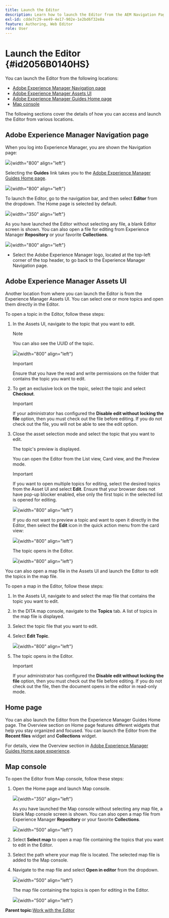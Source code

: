 ```yaml
---
title: Launch the Editor
description: Learn how to launch the Editor from the AEM Navigation Page, AEM Assets UI, and DITA map Console in AEM Guides.
exl-id: cdde7c29-ee49-4e17-902e-1e2bd6f32e8a
feature: Authoring, Web Editor
role: User
---
```

# Launch the Editor {#id2056B0140HS}

You can launch the Editor from the following locations:

- [Adobe Experience Manager Navigation page](#adobe-experience-manager-navigation-page)
- [Adobe Experience Manager Assets UI](#adobe-experience-manager-assets-ui)
- [Adobe Experience Manager Guides Home page](#home-page)
- [Map console](#map-console)

The following sections cover the details of how you can access and launch the Editor from various locations.

## Adobe Experience Manager Navigation page 

When you log into Experience Manager, you are shown the Navigation page:

![](images/web-editor-from-navigation-page.png){width="800" align="left"}

Selecting the **Guides** link takes you to the [Adobe Experience Manager Guides Home page](./intro-home-page.md).

![](images/aem-home-page.png){width="800" align="left"}

To launch the Editor, go to the navigation bar, and then select **Editor** from the dropdown. The Home page is selected by default.

![](images/editor-home-page-dropdown.png){width="350" align="left"}

As you have launched the Editor without selecting any file, a blank Editor screen is shown. You can also open a file for editing from Experience Manager **Repository** or your favorite **Collections**.

![](images/web-editor-launch-page.png){width="800" align="left"}

-  Select the Adobe Experience Manager logo, located at the top-left corner of the top header, to go back to the Experience Manager Navigation page. 


## Adobe Experience Manager Assets UI 

Another location from where you can launch the Editor is from the Experience Manager Assets UI. You can select one or more topics and open them directly in the Editor. 

To open a topic in the Editor, follow these steps:

1.  In the Assets UI, navigate to the topic that you want to edit.

    >[!NOTE]
    >
    > You can also see the UUID of the topic.

    ![](images/assets_ui_with_uuid_cs.png){width="800" align="left"}

    >[!IMPORTANT]
    >
    > Ensure that you have the read and write permissions on the folder that contains the topic you want to edit.

1.  To get an exclusive lock on the topic, select the topic and select **Checkout**.

    >[!IMPORTANT]
    >
    > If your administrator has configured the **Disable edit without locking the file** option, then you must check out the file before editing. If you do not check out the file, you will not be able to see the edit option.

1.  Close the asset selection mode and select the topic that you want to edit.

    The topic's preview is displayed.

    You can open the Editor from the List view, Card view, and the Preview mode.

    >[!IMPORTANT]
    >
    > If you want to open multiple topics for editing, select the desired topics from the Asset UI and select **Edit**. Ensure that your browser does not have pop-up blocker enabled, else only the first topic in the selected list is opened for editing.

    ![](images/edit-from-preview_cs.png){width="800" align="left"}

    If you do not want to preview a topic and want to open it directly in the Editor, then select the **Edit** icon in the quick action menu from the card view:

    ![](images/edit-topic-from-quick-action_cs.png){width="800" align="left"}

    The topic opens in the Editor.

    ![](images/edit-mode.png){width="800" align="left"}

You can also open a map file in the Assets UI and launch the Editor to edit the topics in the map file.  

To open a map in the Editor, follow these steps:

1. In the Assets UI, navigate to and select the map file that contains the topic you want to edit. 
1. In the DITA map console, navigate to the **Topics** tab. A list of topics in the map file is displayed. 
1. Select the topic file that you want to edit.
1. Select **Edit Topic**.

    ![](images/edit-topics-map-console_cs.png){width="800" align="left"}

1.  The topic opens in the Editor.

    >[!IMPORTANT]
    >
    > If your administrator has configured the **Disable edit without locking the file** option, then you must check out the file before editing. If you do not check out the file, then the document opens in the editor in read-only mode.

## Home page 

You can also launch the Editor from the Experience Manager Guides Home page. The Overview section on Home page features different widgets that help you stay organized and focused. You can launch the Editor from the **Recent files** widget and **Collections** widget. 

For details, view the Overview section in [Adobe Experience Manager Guides Home page experience](/intro-home-page.md#overview).


## Map console 

To open the Editor from Map console, follow these steps:

1. Open the Home page and launch Map console. 

    ![](images/editor-map-console-dropdown.png){width="350" align="left"}

    As you have launched the Map console without selecting any map file, a blank Map console screen is shown. You can also open a map file from Experience Manager **Repository** or your favorite **Collections**.

    ![](images/launch-map-console.png){width="500" align="left"}

1. Select **Select map** to open a map file containing the topics that you want to edit in the Editor.
1. Select the path where your map file is located. The selected map file is added to the Map console. 
1. Navigate to the map file and select **Open in editor** from the dropdown. 

    ![](images/map-console-open-in-editor.png){width="500" align="left"}

    The map file containing the topics is open for editing in the Editor.

    ![](images/map-console-edit-topics.png){width="500" align="left"}


 



**Parent topic:**[Work with the Editor](web-editor.md)
